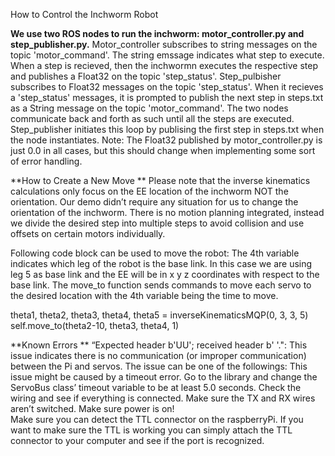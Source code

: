 How to Control the Inchworm Robot

**We use two ROS nodes to run the inchworm: motor_controller.py and step_publisher.py.**
Motor_controller subscribes to string messages on the topic 'motor_command'. The string emssage indicates what step to execute. When a step is recieved, then the inchwormn executes the respective step and publishes a Float32 on the topic 'step_status'. Step_pulbisher subscribes to Float32 messages on the topic 'step_status'. When it recieves a 'step_status' messages, it is prompted to publish the next step in steps.txt as a String message on the topic 'motor_command'. The two nodes communicate back and forth as such until all the steps are executed. Step_publisher initiates this loop by publising the first step in steps.txt when the node instantiates. 
Note: The Float32 published by motor_controller.py is just 0.0 in all cases, but this should change when implementing some sort of error handling. 

**How to Create a New Move **
Please note that the inverse kinematics calculations only focus on the EE location of the inchworm NOT the orientation. Our demo didn’t require any situation for us to change the orientation of the inchworm. There is no motion planning integrated, instead we divide the desired step into multiple steps to avoid collision and use offsets on certain motors individually.

Following code block can be used to move the robot: The 4th variable indicates which leg of the robot is the base link. In this case we are using leg 5 as base link and the EE will be in x y z coordinates with respect to the base link. The move_to function sends commands to move each servo to the desired location with the 4th variable being the time to move. 

theta1, theta2, theta3, theta4, theta5 = inverseKinematicsMQP(0, 3, 3, 5)
self.move_to(theta2-10, theta3, theta4, 1)
 
**Known Errors **
“Expected header b'UU'; received header b' '.":
This issue indicates there is no communication (or improper communication) between the Pi and servos. The issue can be one of the followings: 
This issue might be caused by a timeout error. Go to the library and change the ServoBus class’ timeout variable to be at least 5.0 seconds. 
Check the wiring and see if everything is connected.
Make sure the TX and RX wires aren’t switched.
Make sure power is on!  
Make sure you can detect the TTL connector on the raspberryPi. If you want to make sure the TTL is working you can simply attach the TTL connector to your computer and see if the port is recognized. 
